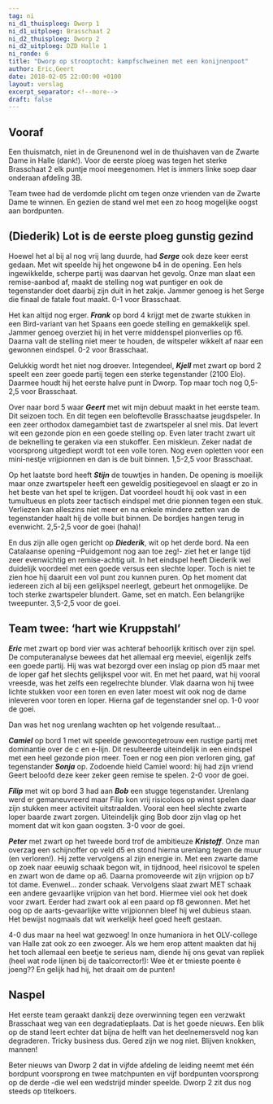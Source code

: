 ```yaml
---
tag: ni
ni_d1_thuisploeg: Dworp 1
ni_d1_uitploeg: Brasschaat 2
ni_d2_thuisploeg: Dworp 2
ni_d2_uitploeg: DZD Halle 1
ni_ronde: 6
title: "Dworp op strooptocht: kampfschweinen met een konijnenpoot"
author: Eric,Geert
date: 2018-02-05 22:00:00 +0100
layout: verslag
excerpt_separator: <!--more-->
draft: false
---
```

## Vooraf

Een thuismatch, niet in de Greunenond wel in de thuishaven van de Zwarte Dame in Halle (dank!). Voor de eerste ploeg was tegen het sterke Brasschaat 2 elk puntje mooi meegenomen. Het is immers linke soep daar onderaan afdeling 3B.

Team twee had de verdomde plicht om tegen onze vrienden van de Zwarte Dame te winnen. En gezien de stand wel met een zo hoog mogelijke oogst aan bordpunten.<!--more-->

## (Diederik) Lot is de eerste ploeg gunstig gezind

Hoewel het al bij al nog vrij lang duurde, had **_Serge_** ook deze keer eerst gedaan. Met wit speelde hij het ongewone b4 in de opening. Een hels ingewikkelde, scherpe partij was daarvan het gevolg. Onze man slaat een remise-aanbod af, maakt de stelling nog wat puntiger en ook de tegenstander doet daarbij zijn duit in het zakje. Jammer genoeg is het Serge die finaal de fatale fout maakt. 0-1 voor Brasschaat.

Het kan altijd nog erger. **_Frank_** op bord 4 krijgt met de zwarte stukken in een Bird-variant van het Spaans een goede stelling en gemakkelijk spel. Jammer genoeg overziet hij in het verre middenspel pionverlies op f6. Daarna valt de stelling niet meer te houden, de witspeler wikkelt af naar een gewonnen eindspel. 0-2 voor Brasschaat.

Gelukkig wordt het niet nog droever. Integendeel, **_Kjell_** met zwart op bord 2 speelt een zeer goede partij tegen een sterke tegenstander (2100 Elo). Daarmee houdt hij het eerste halve punt in Dworp. Top maar toch nog 0,5-2,5 voor Brasschaat.

Over naar bord 5 waar **_Geert_** met wit mijn debuut maakt in het eerste team. Dit seizoen toch. En dit tegen een beloftevolle Brasschaatse jeugdspeler. In een zeer orthodox damegambiet tast de zwartspeler al snel mis. Dat levert wit een gezonde pion en een goede stelling op. Even later tracht zwart uit de beknelling te geraken via een stukoffer. Een miskleun. Zeker nadat de voorsprong uitgediept wordt tot een volle toren. Nog even opletten voor een mini-nestje vrijpionnen en dan is de buit binnen. 1,5-2,5 voor Brasschaat.

Op het laatste bord heeft **_Stijn_** de touwtjes in handen. De opening is moeilijk maar onze zwartspeler heeft een geweldig positiegevoel en slaagt er zo in het beste van het spel te krijgen. Dat voordeel houdt hij ook vast in een tumultueus en plots zeer tactisch eindspel met drie pionnen tegen een stuk. Verliezen kan alleszins niet meer en na enkele mindere zetten van de tegenstander haalt hij de volle buit binnen. De bordjes hangen terug in evenwicht. 2,5-2,5 voor de goei (haha)!

En dus zijn alle ogen gericht op **_Diederik_**, wit op het derde bord. Na een Catalaanse opening –Puidgemont nog aan toe zeg!- ziet het er lange tijd zeer evenwichtig en remise-achtig uit. In het eindspel heeft Diederik wel duidelijk voordeel met een goede versus een slechte loper. Toch is niet te zien hoe hij daaruit een vol punt zou kunnen puren. Op het moment dat iedereen zich al bij een gelijkspel neerlegt, gebeurt het onmogelijke. De toch sterke zwartspeler blundert. Game, set en match. Een belangrijke tweepunter. 3,5-2,5 voor de goei.

## Team twee: ‘hart wie Kruppstahl’

**_Eric_** met zwart op bord vier was achteraf behoorlijk kritisch over zijn spel. De computeranalyse bewees dat het allemaal erg meeviel, eigenlijk zelfs een goede partij. Hij was wat bezorgd over een inslag op pion d5 maar met de loper gaf het slechts gelijkspel voor wit. En met het paard, wat hij vooral vreesde, was het zelfs een regelrechte blunder. Vlak daarna won hij twee lichte stukken voor een toren en even later moest wit ook nog de dame inleveren voor toren en loper. Hierna gaf de tegenstander snel op. 1-0 voor de goei.

Dan was het nog urenlang wachten op het volgende resultaat...

**_Camiel_** op bord 1 met wit speelde gewoontegetrouw een rustige partij met dominantie over de c en e-lijn. Dit resulteerde uiteindelijk in een eindspel met een heel gezonde pion meer. Toen er nog een pion verloren ging, gaf tegenstander **_Sonja_** op. Zodoende hield Camiel woord: hij had zijn vriend Geert beloofd deze keer zeker geen remise te spelen. 2-0 voor de goei.

**_Filip_** met wit op bord 3 had aan **_Bob_** een stugge tegenstander. Urenlang werd er gemaneuvreerd maar Filip kon vrij risicoloos op winst spelen daar zijn stukken meer activiteit uitstraalden. Vooral een heel slechte zwarte loper baarde zwart zorgen. Uiteindelijk ging Bob door zijn vlag op het moment dat wit kon gaan oogsten. 3-0 voor de goei.

**_Peter_** met zwart op het tweede bord trof de ambitieuze **_Kristoff_**. Onze man overzag een schijnoffer op veld d5 en stond hierna urenlang tegen de muur (en verloren!). Hij zette vervolgens al zijn energie in. Met een zwarte dame op zoek naar eeuwig schaak begon wit, in tijdnood, heel risicovol te spelen en zwart won de dame op a6. Daarna promoveerde wit zijn vrijpion op b7 tot dame. Evenwel… zonder schaak. Vervolgens slaat zwart MET schaak een andere gevaarlijke vrijpion van het bord. Hiermee viel ook het doek voor zwart. Eerder had zwart ook al een paard op f8 gewonnen. Met het oog op de aarts-gevaarlijke witte vrijpionnen bleef hij wel dubieus staan. Het bewijst nogmaals dat wit werkelijk heel goed heeft gestaan.

4-0 dus maar na heel wat gezwoeg! In onze humaniora in het OLV-college van Halle zat ook zo een zwoeger. Als we hem erop attent maakten dat hij het toch allemaal een beetje te serieus nam, diende hij ons gevat van repliek (heel wat rode lijnen bij de taalcorrector!): Wee èt er tmieste poente è joeng?? En gelijk had hij, het draait om de punten!

## Naspel

Het eerste team geraakt dankzij deze overwinning tegen een verzwakt Brasschaat weg van een degradatieplaats. Dat is het goede nieuws. Een blik op de stand leert echter dat bijna de helft van het deelnemersveld nog kan degraderen. Tricky business dus. Gered zijn we nog niet. Blijven knokken, mannen!

Beter nieuws van Dworp 2 dat in vijfde afdeling de leiding neemt met één bordpunt voorsprong en twee matchpunten en vijf bordpunten voorsprong op de derde -die wel een wedstrijd minder speelde. Dworp 2 zit dus nog steeds op titelkoers.
